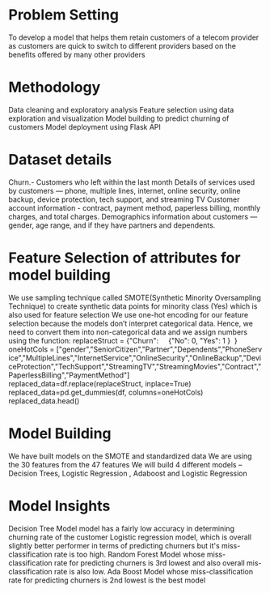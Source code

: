 # Problem Setting
To develop a model that helps them retain customers of a telecom provider as customers are quick to switch to different providers based on the benefits offered by many other providers

# Methodology
Data cleaning and exploratory analysis 
Feature selection using data exploration and visualization
Model building to predict churning of customers
Model deployment using Flask API

# Dataset details
Churn.- Customers who left within the last month 
Details of services used by customers — phone, multiple lines, internet, online security, online backup, device protection, tech support, and streaming TV
Customer account information - contract, payment method, paperless billing, monthly charges, and total charges.
Demographics information about customers — gender, age range, and if they have partners and dependents.

# Feature Selection of attributes for model building
We use sampling technique called SMOTE(Synthetic Minority Oversampling Technique) to create synthetic data points for minority class (Yes) which is also used for feature selection
We use one-hot encoding for our feature selection because the models don’t interpret categorical data. Hence, we need to convert them into non-categorical data and we assign numbers using the function:
replaceStruct = {"Churn":     {"No": 0, "Yes": 1 }  }
oneHotCols = ["gender","SeniorCitizen","Partner","Dependents","PhoneService","MultipleLines","InternetService","OnlineSecurity","OnlineBackup","DeviceProtection","TechSupport","StreamingTV","StreamingMovies","Contract","PaperlessBilling","PaymentMethod"]
replaced_data=df.replace(replaceStruct, inplace=True)
replaced_data=pd.get_dummies(df, columns=oneHotCols)
replaced_data.head()

# Model Building
We have built models on the SMOTE and standardized data 
We are using the 30 features from the 47 features
We will build 4 different models – Decision Trees, Logistic Regression , Adaboost and Logistic Regression

# Model Insights
Decision Tree Model model has a fairly low accuracy in determining churning rate of the customer
Logistic regression model, which is overall slightly better performer in terms of predicting churners but it's miss-classification rate is too high.
Random Forest Model whose miss-classification rate for predicting churners is 3rd lowest and also overall mis-classification rate is also low.
Ada Boost Model whose miss-classification rate for predicting churners is 2nd lowest is the best model

